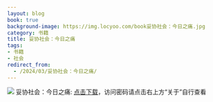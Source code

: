 ```yaml
---
layout: blog
book: true
background-image: https://img.locyoo.com/book妥协社会：今日之痛.jpg
category: 书籍
title: 妥协社会：今日之痛
tags:
- 书籍
- 社会
redirect_from:
  - /2024/03/妥协社会：今日之痛/
---
```

![](https://img.locyoo.com/book妥协社会：今日之痛.jpg)
妥协社会：今日之痛: <a name = "ref1" href="https://url18.ctfile.com/f/50983618-1269466651-2c241b?p=3619">点击下载</a>，访问密码请点击右上方“关于”自行查看